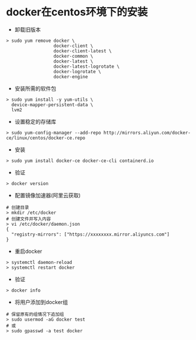 # docker在centos环境下的安装

- 卸载旧版本

```shell
> sudo yum remove docker \
                  docker-client \
                  docker-client-latest \
                  docker-common \
                  docker-latest \
                  docker-latest-logrotate \
                  docker-logrotate \
                  docker-engine
```

- 安装所需的软件包

```shell
> sudo yum install -y yum-utils \
  device-mapper-persistent-data \
  lvm2
```

- 设置稳定的存储库

```shell
> sudo yum-config-manager --add-repo http://mirrors.aliyun.com/docker-ce/linux/centos/docker-ce.repo
```

- 安装

```shell
> sudo yum install docker-ce docker-ce-cli containerd.io
```

- 验证

```shell
> docker version
```

- 配置镜像加速器(阿里云获取)

```shell
# 创建目录
> mkdir /etc/docker
# 创建文件并写入内容
> vi /etc/docker/daemon.json
{
  "registry-mirrors": ["https://xxxxxxxx.mirror.aliyuncs.com"]
}
```

- 重启docker

```shell
> systemctl daemon-reload
> systemctl restart docker
```

- 验证

```shell
> docker info
```

- 将用户添加到docker组

```shell
# 保留原有的组情况下追加组
> sudo usermod -aG docker test
# 或
> sudo gpasswd -a test docker
```